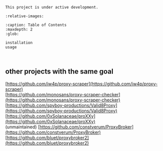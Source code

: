 

```{warning}
This project is under active development.
```

```{include} ../../README.md
:relative-images:
```

```{toctree}
:caption: Table of Contents
:maxdepth: 2
:glob:

installation
usage
```

```{include} installation.md
```
```{include} usage.md
```


## other projects with the same goal
[https://github.com/iw4p/proxy-scraper](https://github.com/iw4p/proxy-scraper) <br>
[https://github.com/monosans/proxy-scraper-checker](https://github.com/monosans/proxy-scraper-checker)<br>
[https://github.com/spyboy-productions/Valid8Proxy](https://github.com/spyboy-productions/Valid8Proxy) <br>
[https://github.com/0xSolanaceae/proXXy](https://github.com/0xSolanaceae/proXXy) <br>
(unmaintained) [https://github.com/constverum/ProxyBroker](https://github.com/constverum/ProxyBroker) <br>
[https://github.com/bluet/proxybroker2](https://github.com/bluet/proxybroker2) <br>
